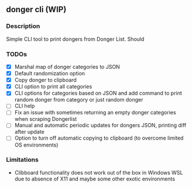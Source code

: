 ## donger cli (WIP)

### Description

Simple CLI tool to print dongers from Donger List. Should 

### TODOs

- [x] Marshal map of donger categories to JSON
- [x] Default randomization option
- [x] Copy donger to clipboard
- [x] CLI option to print all categories
- [x] CLI options for categories based on JSON and add command to print random donger from category or just random donger
- [ ] CLI help
- [ ] Fix an issue with sometimes returning an empty donger categories when scraping Dongerlist
- [ ] Manual and automatic periodic updates for dongers JSON, printing diff after update
- [ ] Option to turn off automatic copying to clipboard (to overcome limited OS environments)

### Limitations

- Clibboard functionality does not work out of the box in Windows WSL due to absence of X11 and maybe some other exotic environments